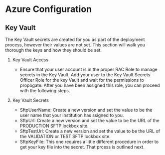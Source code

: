 # Azure Configuration

## Key Vault
The Key Vault secrets are created for you as part of the deployment process, however their values are not set.  This section will walk you thorough the keys and how they should be set.

1. Key Vault Access
   - Ensure that your user account is in the proper RAC Role to manage secrets in the Key Vault.  Add your user to the Key Vault Secrets Officer Role for the key Vault and wait for the permissions to propogate.  After you have been assigned this role, you can proceed with the following steps.

2. Key Vault Secrets
   - SftpUserName: Create a new version and set the value to be the user name that your institution has ssigned to you.
   - SftpUrl: Create a new version and set the value to be the URL of the PRODUCTION SFTP lockbox site.
   - SftpTestUrl: Create a new version and set the value to be the URL of the VALIDATION or TEST SFTP lockbox site.
   - SftpKeyFile: This one requires a little different procedure in order to get your key file into the secret. That prcess is outlined next.

